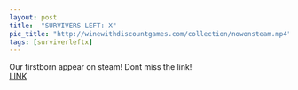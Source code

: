 ```yaml
---
layout: post
title:  "SURVIVERS LEFT: X"
pic_title: "http://winewithdiscountgames.com/collection/nowonsteam.mp4"
tags: [surviverleftx]
---
```


Our firstborn appear on steam! Dont miss the link!<br>
<a class="superlink" href = "">LINK</a>

<!--more-->


